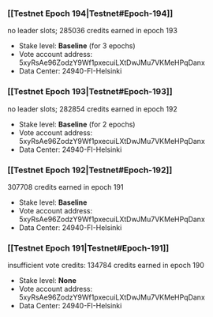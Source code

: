 ### [[Testnet Epoch 194|Testnet#Epoch-194]]
no leader slots; 285036 credits earned in epoch 193
* Stake level: **Baseline** (for 3 epochs)
* Vote account address: 5xyRsAe96ZodzY9Wf1pxecuiLXtDwJMu7VKMeHPqDanx
* Data Center: 24940-FI-Helsinki
### [[Testnet Epoch 193|Testnet#Epoch-193]]
no leader slots; 282854 credits earned in epoch 192
* Stake level: **Baseline** (for 2 epochs)
* Vote account address: 5xyRsAe96ZodzY9Wf1pxecuiLXtDwJMu7VKMeHPqDanx
* Data Center: 24940-FI-Helsinki
### [[Testnet Epoch 192|Testnet#Epoch-192]]
307708 credits earned in epoch 191
* Stake level: **Baseline**
* Vote account address: 5xyRsAe96ZodzY9Wf1pxecuiLXtDwJMu7VKMeHPqDanx
* Data Center: 24940-FI-Helsinki
### [[Testnet Epoch 191|Testnet#Epoch-191]]
insufficient vote credits: 134784 credits earned in epoch 190
* Stake level: **None**
* Vote account address: 5xyRsAe96ZodzY9Wf1pxecuiLXtDwJMu7VKMeHPqDanx
* Data Center: 24940-FI-Helsinki